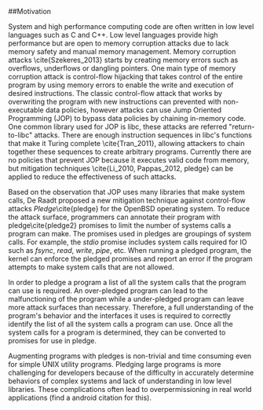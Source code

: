 ##Motivation

System and high performance computing code are often written in low level languages such as C and C++. Low level languages provide high performance but are open to memory corruption attacks due to lack memory safety and manual memory management. Memory corruption attacks \cite{Szekeres_2013} starts by creating memory errors such as overflows, underflows or dangling pointers. One main type of memory corruption attack is control-flow hijacking that takes control of the entire program by using memory errors to enable the write and execution of desired instructions. The classic control-flow attack that works by overwriting the program with new instructions can prevented with non-executable data policies, however attacks can use Jump Oriented Programming (JOP) to bypass data policies by chaining in-memory code. One common library used for JOP is libc, these attacks are referred "return-to-libc" attacks. There are enough instruction sequences in libc's functions that make it Turing complete \cite{Tran_2011}, allowing attackers to chain together these sequences to create arbitrary programs. Currently there are no policies that prevent JOP because it executes valid code from memory, but mitigation techniques \cite{Li_2010, Pappas_2012, pledge} can be applied to reduce the effectiveness of such attacks.

Based on the observation that JOP uses many libraries that make system calls, De Raadt proposed a new mitigation technique against control-flow attacks _Pledge_\cite{pledge} for the OpenBSD operating system. To reduce the attack surface, programmers can annotate their program with pledge\cite{pledge2} promises to limit the number of systems calls a program can make. The promises used in pledges are groupings of system calls. For example, the _stdio_ promise includes system calls required for IO such as _fsync_, _read_, _write_, _pipe_, etc.  When running a pledged program, the kernel can enforce the pledged promises and report an error if the program attempts to make system calls that are not allowed. 

In order to pledge a program a list of all the system calls that the program can use is required. An over-pledged program can lead to the malfunctioning of the program while a under-pledged program can leave more attack surfaces than necessary. Therefore, a full understanding of the program's behavior and the interfaces it uses is required to correctly identify the list of all the system calls a program can use. Once all the system calls for a program is determined, they can be converted to promises for use in pledge. 

Augmenting programs with pledges is non-trivial and time consuming even for simple UNIX utility programs. Pledging large programs is more challenging for developers because of the difficulty in accurately determine behaviors of complex systems and lack of understanding in low level libraries. These complications often lead to overpermissioning in real world applications (find a android citation for this).